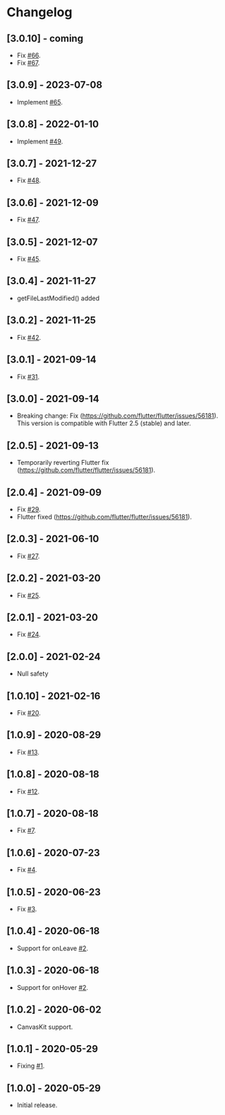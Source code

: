 # Changelog

## [3.0.10] - coming

* Fix [#66](https://github.com/deakjahn/flutter_dropzone/issues/66).
* Fix [#67](https://github.com/deakjahn/flutter_dropzone/issues/67).

## [3.0.9] - 2023-07-08

* Implement [#65](https://github.com/deakjahn/flutter_dropzone/pull/65).

## [3.0.8] - 2022-01-10

* Implement [#49](https://github.com/deakjahn/flutter_dropzone/pull/49).

## [3.0.7] - 2021-12-27

* Fix [#48](https://github.com/deakjahn/flutter_dropzone/pull/48).

## [3.0.6] - 2021-12-09

* Fix [#47](https://github.com/deakjahn/flutter_dropzone/pull/47).

## [3.0.5] - 2021-12-07

* Fix [#45](https://github.com/deakjahn/flutter_dropzone/issues/45).

## [3.0.4] - 2021-11-27

* getFileLastModified() added

## [3.0.2] - 2021-11-25

* Fix [#42](https://github.com/deakjahn/flutter_dropzone/issues/42).

## [3.0.1] - 2021-09-14

* Fix [#31](https://github.com/deakjahn/flutter_dropzone/issues/31).

## [3.0.0] - 2021-09-14

* Breaking change: Fix (https://github.com/flutter/flutter/issues/56181). This version is compatible with Flutter 2.5 (stable) and later.

## [2.0.5] - 2021-09-13

* Temporarily reverting Flutter fix (https://github.com/flutter/flutter/issues/56181).

## [2.0.4] - 2021-09-09

* Fix [#29](https://github.com/deakjahn/flutter_dropzone/pull/29).
* Flutter fixed (https://github.com/flutter/flutter/issues/56181).

## [2.0.3] - 2021-06-10

* Fix [#27](https://github.com/deakjahn/flutter_dropzone/pull/27).

## [2.0.2] - 2021-03-20

* Fix [#25](https://github.com/deakjahn/flutter_dropzone/pull/25).

## [2.0.1] - 2021-03-20

* Fix [#24](https://github.com/deakjahn/flutter_dropzone/issues/24).

## [2.0.0] - 2021-02-24

* Null safety

## [1.0.10] - 2021-02-16

* Fix [#20](https://github.com/deakjahn/flutter_dropzone/issues/20).

## [1.0.9] - 2020-08-29

* Fix [#13](https://github.com/deakjahn/flutter_dropzone/issues/13).

## [1.0.8] - 2020-08-18

* Fix [#12](https://github.com/deakjahn/flutter_dropzone/issues/12).

## [1.0.7] - 2020-08-18

* Fix [#7](https://github.com/deakjahn/flutter_dropzone/issues/7).

## [1.0.6] - 2020-07-23

* Fix [#4](https://github.com/deakjahn/flutter_dropzone/issues/4).

## [1.0.5] - 2020-06-23

* Fix [#3](https://github.com/deakjahn/flutter_dropzone/issues/3).

## [1.0.4] - 2020-06-18

* Support for onLeave [#2](https://github.com/deakjahn/flutter_dropzone/issues/2).

## [1.0.3] - 2020-06-18

* Support for onHover [#2](https://github.com/deakjahn/flutter_dropzone/issues/2).

## [1.0.2] - 2020-06-02

* CanvasKit support.

## [1.0.1] - 2020-05-29

* Fixing [#1](https://github.com/deakjahn/flutter_dropzone/issues/1).

## [1.0.0] - 2020-05-29

* Initial release.
